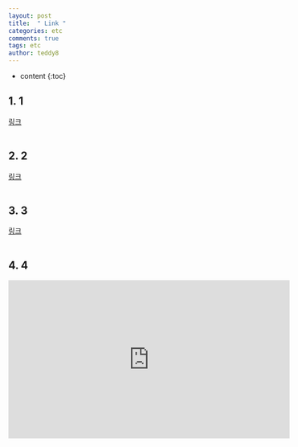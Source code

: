 ```yaml
---
layout: post   
title:  " Link "
categories: etc
comments: true
tags: etc
author: teddy8  
---
```

* content
{:toc}


## 1. 1
<a href="https://youtu.be/x" target="_blank">링크</a>
<br><br>

## 2. 2
<a href="https://youtu.be/x" target="_blank">링크</a>
<br><br>

## 3. 3
<a href="https://youtu.be/x" target="_blank">링크</a>
<br><br>

## 4. 4
<iframe width="560" height="315" src="https://www.x" frameborder="0" allowfullscreen></iframe>
